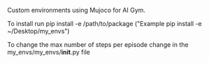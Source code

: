 Custom environments using Mujoco for AI Gym.

To install run pip install -e /path/to/package ("Example pip install -e ~/Desktop/my_envs")

To change the max number of steps per episode change in the my_envs/my_envs/__init__.py file